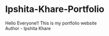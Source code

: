 # Ipshita-Khare-Portfolio
Hello Everyone!! This is my portfolio website
<br>
Author - Ipshita Khare
